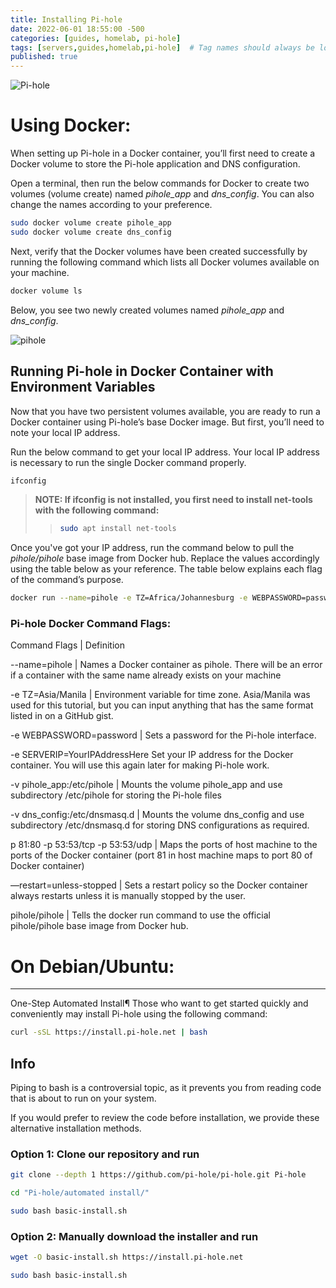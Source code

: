 ```yaml
---
title: Installing Pi-hole
date: 2022-06-01 18:55:00 -500
categories: [guides, homelab, pi-hole]
tags: [servers,guides,homelab,pi-hole]  # Tag names should always be lowercase
published: true
---
```

![Pi-hole](https://miro.medium.com/max/761/1*-RCw0DPPVuRd_DplQfHBGQ.png)

# Using Docker:

When setting up Pi-hole in a Docker container, you’ll first need to create a Docker volume to store the Pi-hole application and DNS configuration.

Open a terminal, then run the below commands for Docker to create two volumes (volume create) named *pihole_app* and *dns_config*. You can also change the names according to your preference.

```bash
sudo docker volume create pihole_app
sudo docker volume create dns_config
```

Next, verify that the Docker volumes have been created successfully by running the following command which lists all Docker volumes available on your machine.

```bash
docker volume ls
```

Below, you see two newly created volumes named *pihole_app* and *dns_config*.

![pihole](https://adamtheautomator.com/wp-content/uploads/2021/10/image-74.png)

## Running Pi-hole in Docker Container with Environment Variables

Now that you have two persistent volumes available, you are ready to run a Docker container using Pi-hole’s base Docker image. But first, you’ll need to note your local IP address.

Run the below command to get your local IP address. Your local IP address is necessary to run the single Docker command properly.

```bash
ifconfig
```
> **NOTE: If ifconfig is not installed, you first need to install net-tools with  the following command:**
>
>> ```bash
>> sudo apt install net-tools
>> ```

Once you've got your IP address, run the command below to pull the *pihole/pihole* base image from Docker hub. Replace the values accordingly using the table below as your reference. The table below explains each flag of the command’s purpose.

```bash
docker run --name=pihole -e TZ=Africa/Johannesburg -e WEBPASSWORD=password -e SERVERIP=YourIPAddressHere -v pihole_app:/etc/pihole -v dns_config:/etc/dnsmasq.d -p 81:80 -p 53:53/tcp -p 53:53/udp --restart=unless-stopped pihole/pihole
```

### Pi-hole Docker Command Flags:


Command Flags | Definition 

--name=pihole | Names a Docker container as pihole. There will be an error if a container with the same name already exists on your machine

-e TZ=Asia/Manila | Environment variable for time zone. Asia/Manila was used for this tutorial, but you can input anything that has the same format listed in on a GitHub gist.

-e WEBPASSWORD=password | Sets a password for the Pi-hole interface.

-e SERVERIP=YourIPAddressHere	Set your IP address for the Docker container. You will use this again later for making Pi-hole work.

-v pihole_app:/etc/pihole | Mounts the volume pihole_app and use subdirectory /etc/pihole for storing the Pi-hole files

-v dns_config:/etc/dnsmasq.d | Mounts the volume dns_config and use subdirectory /etc/dnsmasq.d for storing DNS configurations as required.

p 81:80 -p 53:53/tcp -p 53:53/udp | Maps the ports of host machine to the ports of the Docker container (port 81 in host machine maps to port 80 of Docker container)

—restart=unless-stopped | Sets a restart policy so the Docker container always restarts unless it is manually stopped by the user.

pihole/pihole | Tells the docker run command to use the official pihole/pihole base image from Docker hub.


# On Debian/Ubuntu:
---
One-Step Automated Install¶
Those who want to get started quickly and conveniently may install Pi-hole using the following command:

```bash
curl -sSL https://install.pi-hole.net | bash
```

## Info

Piping to bash is a controversial topic, as it prevents you from reading code that is about to run on your system.

If you would prefer to review the code before installation, we provide these alternative installation methods.

### Option 1: Clone our repository and run

```bash
git clone --depth 1 https://github.com/pi-hole/pi-hole.git Pi-hole
```
```bash
cd "Pi-hole/automated install/"
```
```bash
sudo bash basic-install.sh
```

### Option 2: Manually download the installer and run

```bash
wget -O basic-install.sh https://install.pi-hole.net
```
```bash
sudo bash basic-install.sh
```